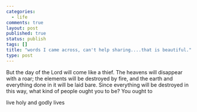 ```yaml
--- 
categories: 
  - life
comments: true
layout: post
published: true
status: publish
tags: []
title: "words I came across, can't help sharing....that is beautiful."
type: post
---
```

But the day of the Lord will come like a thief. The heavens will
disappear with a roar; the elements will be destroyed by fire, and the
earth and everything done in it will be laid bare. Since everything will be
destroyed in this way, what kind of people ought you to be? You ought to

live holy and godly lives
